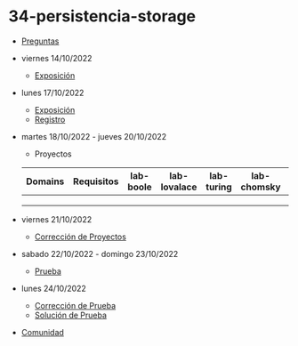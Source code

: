 # 34-persistencia-storage

- [Preguntas](https://escuela.it/cursos/curso-recurrencia-desarrollo-software/clase/patron)
- viernes 14/10/2022
  - [Exposición](https://escuela.it/cursos/curso-recurrencia-desarrollo-software/clase/patron)
- lunes 17/10/2022
  - [Exposición](https://escuela.it/cursos/curso-recurrencia-desarrollo-software/clase/patron)
  - [Registro](https://forms.gle/pA2QvsW32P4KtTD77)
- martes 18/10/2022 - jueves 20/10/2022
  - Proyectos
  
  |Domains|Requisitos|lab-boole|lab-lovalace|lab-turing|lab-chomsky|lab-bernersLee|
  |-------|----------|---------|------------|----------|-----------|--------------|
  |       |          |         |            |          |           |              |
  |       |          |         |            |          |           |              |
  |       |          |         |            |          |           |              |
- viernes 21/10/2022
  - [Corrección de Proyectos](https://escuela.it/cursos/curso-recurrencia-desarrollo-software/clase/patron)
- sabado 22/10/2022 - domingo 23/10/2022
  - [Prueba](https://forms.gle/hB9UJoN2PYiexctH8)
- lunes 24/10/2022
  - [Corrección de Prueba](https://escuela.it/cursos/curso-recurrencia-desarrollo-software/clase/patron)
  - [Solución de Prueba](https://docs.google.com/spreadsheets/d/1Uwtqa5VdD5wK2X7eLgkS6_th16aPnsW8pa5Ft2TyLPo/edit#gid=0)
- [Comunidad](https://app.slack.com/client/T02S3KYD464/C02TYRM3ZJQ)
